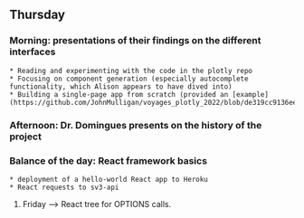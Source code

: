 ## Thursday

### Morning: presentations of their findings on the different interfaces

	* Reading and experimenting with the code in the plotly repo
	* Focusing on component generation (especially autocomplete functionality, which Alison appears to have dived into)
	* Building a single-page app from scratch (provided an [example](https://github.com/JohnMulligan/voyages_plotly_2022/blob/de319cc9136eeb094c82ed704249d3f321f74a67/example.py))

### Afternoon: Dr. Domingues presents on the history of the project

### Balance of the day: React framework basics

	* deployment of a hello-world React app to Heroku
	* React requests to sv3-api

1. Friday --> React tree for OPTIONS calls.